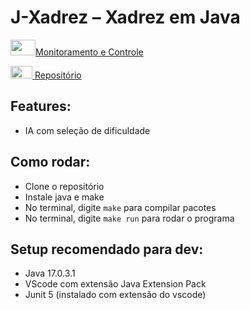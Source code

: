 # J-Xadrez – Xadrez em Java

<a href="https://docs.google.com/spreadsheets/d/14Pidnb7C8FSkpiD4cvA37wInw2G0VJRV/edit?usp=sharing&ouid=115652878043769690497&rtpof=true&sd=true" target="_blank"><img height="25" width="40" src="https://upload.wikimedia.org/wikipedia/commons/3/30/Google_Sheets_logo_%282014-2020%29.svg">Monitoramento e Controle</a>

<a href="https://drive.google.com/drive/folders/16w8iwMS75xPFgmPGsoqOmQ5f6n_jeHa8?usp=share_link" target="_blank"><img height="20" width="35" src="https://upload.wikimedia.org/wikipedia/commons/1/12/Google_Drive_icon_%282020%29.svg"> Repositório</a>

## Features:
- IA com seleção de dificuldade
## Como rodar:
- Clone o repositório
- Instale java e make
- No terminal, digite `make` para compilar pacotes
- No terminal, digite `make run` para rodar o programa
## Setup recomendado para dev:
- Java 17.0.3.1
- VScode com extensão Java Extension Pack
- Junit 5 (instalado com extensão do vscode)
